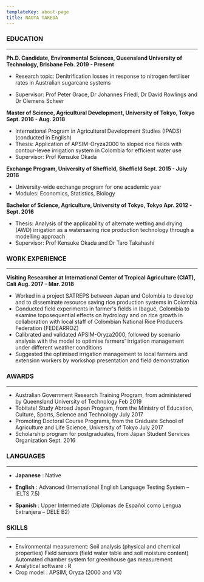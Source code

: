 ```yaml
---
templateKey: about-page
title: NAOYA TAKEDA
---
```

### EDUCATION
---
**Ph.D. Candidate, Environmental Sciences, Queensland University of Technology, Brisbane Feb. 2019 - Present**

- Research topic: Denitrification losses in response to nitrogen fertiliser rates in Australian sugarcane systems

- Supervisor: Prof Peter Grace, Dr Johannes Friedl, Dr David Rowlings and Dr Clemens Scheer

**Master of Science, Agricultural Development, University of Tokyo, Tokyo Sept. 2016 - Aug. 2018**
- International Program in Agricultural Development Studies (IPADS) (conducted in English)
- Thesis: Application of APSIM-Oryza2000 to sloped rice fields with contour-levee irrigation system in Colombia for efficient water use
- Supervisor: Prof Kensuke Okada

**Exchange Program, University of Sheffield, Sheffield Sept. 2015 - July 2016**
- University-wide exchange program for one academic year
- Modules: Economics, Statistics, Biology

**Bachelor of Science, Agriculture, University of Tokyo, Tokyo Apr. 2012 - Sept. 2016** 
- Thesis: Analysis of the applicability of alternate wetting and drying (AWD) irrigation as a watersaving rice production technology through a modelling approach
- Supervisor: Prof Kensuke Okada and Dr Taro Takahashi

### WORK EXPERIENCE
---
**Visiting Researcher at International Center of Tropical Agriculture (CIAT), Cali Aug. 2017 – Mar. 2018** 
- Worked in a project SATREPS between Japan and Colombia to develop and to disseminate resource saving rice production systems in Colombia
- Conducted field experiments in farmer's fields in Ibagué, Colombia to examine toposequential effects on hydrology and on rice growth in collaboration with local staff of Colombian National Rice Producers Federation (FEDEARROZ)
- Calibrated and validated APSIM-Oryza2000, followed by scenario analysis with the model to optimise farmers' irrigation management under different weather conditions
- Suggested the optimised irrigation management to local farmers and extension workers by workshop presentation and field demonstration
  
  
### AWARDS
---
- Australian Government Research Training Program, from administered by Queensland University of Technology Feb 2019
- Tobitate! Study Abroad Japan Program, from the Ministry of Education, Culture, Sports, Science and Technology July 2017
- Promoting Doctoral Course Programs, from the Graduate School of Agriculture and Life Science, University of Tokyo July 2017
- Scholarship program for postgraduates, from Japan Student Services Organization
Sept. 2016

### LANGUAGES
---
- **Japanese** : Native

- **English** : Advanced (International English Language Testing System – IELTS 7.5)

- **Spanish** : Upper Intermediate (Diplomas de Español como Lengua Extranjera – DELE B2)

### SKILLS
---
- Environmental measurement: Soil analysis (physical and chemical properties) Field sensors (field water table and soil moisture content) Automated chamber system for greenhouse gas measurement
- Analytical software : R
- Crop model : APSIM, Oryza (2000 and V3)
